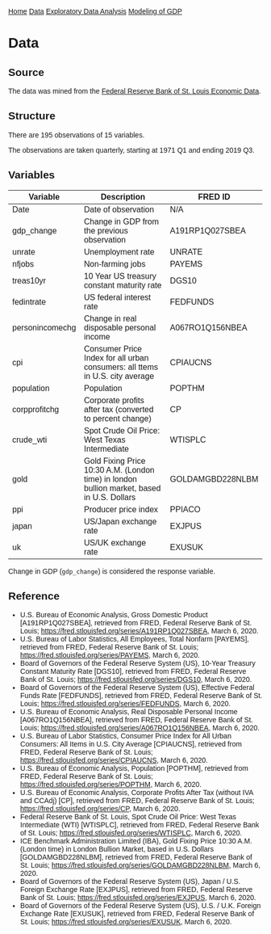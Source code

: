 <meta name="viewport" content="width=device-width, initial-scale=1">
<style>
body {
  margin: 0;
  font-family: Arial, Helvetica, sans-serif;
}

.topnav {
  overflow: hidden;
  background-color: #333;
}

.topnav a {
  float: left;
  color: #f2f2f2;
  text-align: center;
  padding: 14px 16px;
  text-decoration: none;
  font-size: 17px;
}

.topnav a:hover {
  background-color: #ddd;
  color: black;
}

.topnav a.active {
  background-color: #4CAF50;
  color: white;
}
</style>


<div class="topnav">
  <a class="active" href="./index">Home</a>
  <a href="./data">Data</a>
  <a href="./EDA.html">Exploratory Data Analysis</a>
  <a href="./gdp_modeling.html">Modeling of GDP</a>
</div>


# Data

## Source

The data was mined from the [Federal Reserve Bank of St. Louis Economic Data](https://fred.stlouisfed.org/). 

## Structure

There are 195 observations of 15 variables.

The observations are taken quarterly, starting at 1971 Q1 and ending 2019 Q3.

## Variables

| Variable | Description | FRED ID |
|----------|-------------|---------|
| Date     | Date of observation | N/A |
| gdp_change | Change in GDP from the previous observation | A191RP1Q027SBEA |
| unrate   | Unemployment rate | UNRATE |
| nfjobs   | Non-farming jobs  | PAYEMS | 
| treas10yr | 10 Year US treasury constant maturity rate | DGS10 |
| fedintrate | US federal interest rate | FEDFUNDS |
| personincomechg | Change in real disposable personal income | A067RO1Q156NBEA |
| cpi | Consumer Price Index for all urban consumers: all ttems in U.S. city average | CPIAUCNS |
| population | Population | POPTHM |
| corpprofitchg | Corporate profits after tax (converted to percent change) | CP |
| crude_wti | Spot Crude Oil Price: West Texas Intermediate | WTISPLC |
| gold | Gold Fixing Price 10:30 A.M. (London time) in london bullion market, based in U.S. Dollars | GOLDAMGBD228NLBM |
| ppi | Producer price index | PPIACO |
| japan | US/Japan exchange rate | EXJPUS | 
| uk | US/UK exchange rate | EXUSUK |

Change in GDP (`gdp_change`) is considered the response variable.

## Reference

 * U.S. Bureau of Economic Analysis, Gross Domestic Product [A191RP1Q027SBEA], retrieved from FRED, Federal Reserve Bank of St. Louis; https://fred.stlouisfed.org/series/A191RP1Q027SBEA, March 6, 2020.
 * U.S. Bureau of Labor Statistics, All Employees, Total Nonfarm [PAYEMS], retrieved from FRED, Federal Reserve Bank of St. Louis; https://fred.stlouisfed.org/series/PAYEMS, March 6, 2020.
 * Board of Governors of the Federal Reserve System (US), 10-Year Treasury Constant Maturity Rate [DGS10], retrieved from FRED, Federal Reserve Bank of St. Louis; https://fred.stlouisfed.org/series/DGS10, March 6, 2020.
 * Board of Governors of the Federal Reserve System (US), Effective Federal Funds Rate [FEDFUNDS], retrieved from FRED, Federal Reserve Bank of St. Louis; https://fred.stlouisfed.org/series/FEDFUNDS, March 6, 2020.
 * U.S. Bureau of Economic Analysis, Real Disposable Personal Income [A067RO1Q156NBEA], retrieved from FRED, Federal Reserve Bank of St. Louis; https://fred.stlouisfed.org/series/A067RO1Q156NBEA, March 6, 2020.
 * U.S. Bureau of Labor Statistics, Consumer Price Index for All Urban Consumers: All Items in U.S. City Average [CPIAUCNS], retrieved from FRED, Federal Reserve Bank of St. Louis; https://fred.stlouisfed.org/series/CPIAUCNS, March 6, 2020.
 * U.S. Bureau of Economic Analysis, Population [POPTHM], retrieved from FRED, Federal Reserve Bank of St. Louis; https://fred.stlouisfed.org/series/POPTHM, March 6, 2020.
 * U.S. Bureau of Economic Analysis, Corporate Profits After Tax (without IVA and CCAdj) [CP], retrieved from FRED, Federal Reserve Bank of St. Louis; https://fred.stlouisfed.org/series/CP, March 6, 2020.
 * Federal Reserve Bank of St. Louis, Spot Crude Oil Price: West Texas Intermediate (WTI) [WTISPLC], retrieved from FRED, Federal Reserve Bank of St. Louis; https://fred.stlouisfed.org/series/WTISPLC, March 6, 2020.
 * ICE Benchmark Administration Limited (IBA), Gold Fixing Price 10:30 A.M. (London time) in London Bullion Market, based in U.S. Dollars [GOLDAMGBD228NLBM], retrieved from FRED, Federal Reserve Bank of St. Louis; https://fred.stlouisfed.org/series/GOLDAMGBD228NLBM, March 6, 2020.
 * Board of Governors of the Federal Reserve System (US), Japan / U.S. Foreign Exchange Rate [EXJPUS], retrieved from FRED, Federal Reserve Bank of St. Louis; https://fred.stlouisfed.org/series/EXJPUS, March 6, 2020.
 * Board of Governors of the Federal Reserve System (US), U.S. / U.K. Foreign Exchange Rate [EXUSUK], retrieved from FRED, Federal Reserve Bank of St. Louis; https://fred.stlouisfed.org/series/EXUSUK, March 6, 2020.


